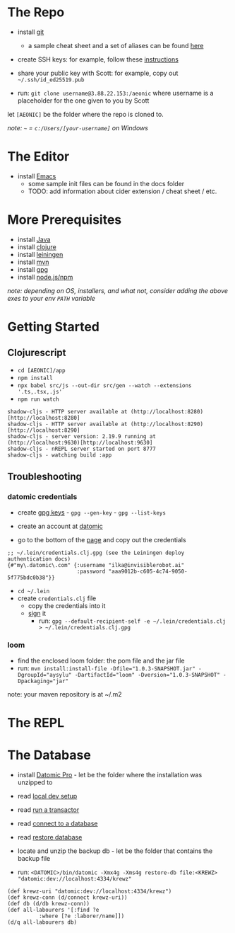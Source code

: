 
# The Repo
        
- install [git](https://git-scm.com/downloads)
  - a sample cheat sheet and a set of aliases can be found [here](https://github.com/iguigova/snippets_docs/blob/master/git.cheatsheet)
- create SSH keys: for example, follow these [instructions](https://www.atlassian.com/git/tutorials/git-ssh)
- share your public key with Scott: for example, copy out `~/.ssh/id_ed25519.pub`
  
- run: `git clone username@3.88.22.153:/aeonic` where username is a placeholder for the one given to you by Scott

let `[AEONIC]` be the folder where the repo is cloned to.
        
*note: `~` = `c:/Users/[your-username]` on Windows*
        
# The Editor
        
- install [Emacs](https://www.gnu.org/software/emacs/download.html)
  - some sample init files can be found in the docs folder
  - TODO: add information about cider extension / cheat sheet / etc.
        
# More Prerequisites
        
- install [Java](https://www.oracle.com/java/technologies/downloads/)
- install [clojure](https://clojure.org/guides/install_clojure)
- install [leiningen](https://leiningen.org/)        
- install [mvn](https://maven.apache.org/download.cgi)       
- install [gpg](https://gnupg.org/download/)
- install [node.js/npm](https://nodejs.org/en/download)

*note: depending on OS, installers, and what not, consider adding the above exes to your env `PATH` variable*

# Getting Started
## Clojurescript
- `cd [AEONIC]/app`
- `npm install`
- `npx babel src/js --out-dir src/gen --watch --extensions '.ts,.tsx,.js'`
- `npm run watch`
```
shadow-cljs - HTTP server available at (http://localhost:8280)[http://localhost:8280]
shadow-cljs - HTTP server available at (http://localhost:8290)[http://localhost:8290]
shadow-cljs - server version: 2.19.9 running at (http://localhost:9630)[http://localhost:9630]
shadow-cljs - nREPL server started on port 8777
shadow-cljs - watching build :app
```

## Troubleshooting
### datomic credentials

- create [gpg keys](https://github.com/technomancy/leiningen/blob/stable/doc/GPG.md)
        - `gpg --gen-key`
        - `gpg --list-keys`        
        
- create an account at [datomic](https://my.datomic.com/)
- go to the bottom of the [page](https://my.datomic.com/) and copy out the credentials
```
;; ~/.lein/credentials.clj.gpg (see the Leiningen deploy authentication docs)
{#"my\.datomic\.com" {:username "ilka@invisiblerobot.ai"
                      :password "aaa9012b-c605-4c74-9050-5f775bdc0b38"}}
```
- `cd ~/.lein`
- create `credentials.clj` file
  - copy the credentials into it
  - [sign](https://github.com/technomancy/leiningen/blob/master/doc/DEPLOY.md#authentication) it
    - run: `gpg --default-recipient-self -e ~/.lein/credentials.clj > ~/.lein/credentials.clj.gpg`
        
### loom
- find the enclosed loom folder: the pom file and the jar file
- run: `mvn install:install-file -Dfile="1.0.3-SNAPSHOT.jar" -DgroupId="aysylu" -DartifactId="loom" -Dversion="1.0.3-SNAPSHOT" -Dpackaging="jar"`

note: your maven repository is at ~/.m2 
        
# The REPL


# The Database
- install [Datomic Pro](https://docs.datomic.com/pro/getting-started/get-datomic.html)
        - let <DATOMIC> be the folder where the installation was unzipped to 
- read [local dev setup](https://docs.datomic.com/pro/getting-started/dev-setup.html)
- read [run a transactor](https://docs.datomic.com/pro/getting-started/transactor.html)
- read [connect to a database](https://docs.datomic.com/pro/getting-started/connect-to-a-database.html)
- read [restore database](https://docs.datomic.com/pro/operation/backup.html#restoring)

- locate and unzip the backup db
        - let <KREWZ> be the folder that contains the backup file
- run: `<DATOMIC>/bin/datomic -Xmx4g -Xms4g restore-db file:<KREWZ> "datomic:dev://localhost:4334/krewz"`

```
(def krewz-uri "datomic:dev://localhost:4334/krewz")
(def krewz-conn (d/connect krewz-uri))
(def db (d/db krewz-conn))
(def all-labourers '[:find ?e
          :where [?e :laborer/name]])
(d/q all-labourers db)
```
